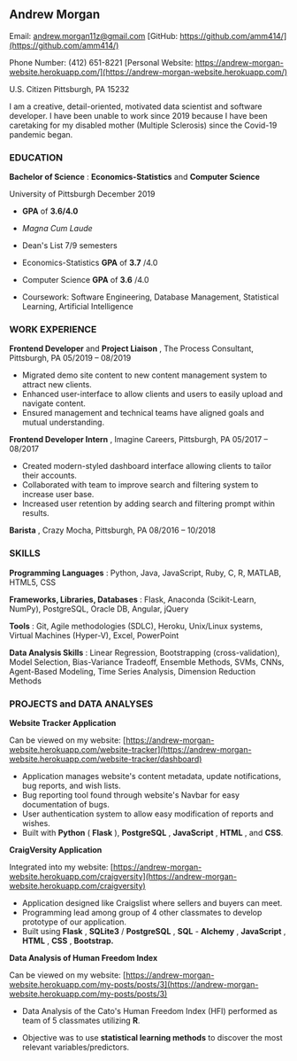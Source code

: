 ## Andrew Morgan

Email: [andrew.morgan11z@gmail.com](mailto:andrew.morgan11z@gmail.com) [GitHub: https://github.com/amm414/](https://github.com/amm414/)

Phone Number: (412) 651-8221 [Personal Website: https://andrew-morgan-website.herokuapp.com/](https://andrew-morgan-website.herokuapp.com/)

U.S. Citizen Pittsburgh, PA 15232

I am a creative, detail-oriented, motivated data scientist and software developer. I have been unable to work since 2019 because I have been caretaking for my disabled mother (Multiple Sclerosis) since the Covid-19 pandemic began.

### EDUCATION

**Bachelor of Science** : **Economics-Statistics** and **Computer Science**

University of Pittsburgh December 2019

- **GPA** of **3.6/4.0**
- _Magna Cum Laude_
- Dean&#39;s List 7/9 semesters
- Economics-Statistics **GPA** of **3.7** /4.0
- Computer Science **GPA** of **3.6** /4.0

- Coursework: Software Engineering, Database Management, Statistical Learning, Artificial Intelligence

### WORK EXPERIENCE

**Frontend Developer** and **Project Liaison** , The Process Consultant, Pittsburgh, PA 05/2019 – 08/2019

- Migrated demo site content to new content management system to attract new clients.
- Enhanced user-interface to allow clients and users to easily upload and navigate content.
- Ensured management and technical teams have aligned goals and mutual understanding.

**Frontend Developer Intern** , Imagine Careers, Pittsburgh, PA 05/2017 – 08/2017

- Created modern-styled dashboard interface allowing clients to tailor their accounts.
- Collaborated with team to improve search and filtering system to increase user base.
- Increased user retention by adding search and filtering prompt within results.

**Barista** , Crazy Mocha, Pittsburgh, PA 08/2016 – 10/2018

### SKILLS

**Programming Languages** : Python, Java, JavaScript, Ruby, C, R, MATLAB, HTML5, CSS

**Frameworks, Libraries, Databases** : Flask, Anaconda (Scikit-Learn, NumPy), PostgreSQL, Oracle DB, Angular, jQuery

**Tools** : Git, Agile methodologies (SDLC), Heroku, Unix/Linux systems, Virtual Machines (Hyper-V), Excel, PowerPoint

**Data Analysis Skills** : Linear Regression, Bootstrapping (cross-validation), Model Selection, Bias-Variance Tradeoff, Ensemble Methods, SVMs, CNNs, Agent-Based Modeling, Time Series Analysis, Dimension Reduction Methods

### PROJECTS and DATA ANALYSES

**Website Tracker Application**

Can be viewed on my website: [https://andrew-morgan-website.herokuapp.com/website-tracker](https://andrew-morgan-website.herokuapp.com/website-tracker/dashboard)

- Application manages website&#39;s content metadata, update notifications, bug reports, and wish lists.
- Bug reporting tool found through website&#39;s Navbar for easy documentation of bugs.
- User authentication system to allow easy modification of reports and wishes.
- Built with **Python** ( **Flask** ), **PostgreSQL** , **JavaScript** , **HTML** , and **CSS**.

**CraigVersity Application**

Integrated into my website: [https://andrew-morgan-website.herokuapp.com/craigversity](https://andrew-morgan-website.herokuapp.com/craigversity)

- Application designed like Craigslist where sellers and buyers can meet.
- Programming lead among group of 4 other classmates to develop prototype of our application.
- Built using **Flask** , **SQLite3** / **PostgreSQL** , **SQL** - **Alchemy** , **JavaScript** , **HTML** , **CSS** , **Bootstrap.**

**Data Analysis of Human Freedom Index**

Can be viewed on my website: [https://andrew-morgan-website.herokuapp.com/my-posts/posts/3](https://andrew-morgan-website.herokuapp.com/my-posts/posts/3)

- Data Analysis of the Cato&#39;s Human Freedom Index (HFI) performed as team of 5 classmates utilizing **R**.

- Objective was to use **statistical learning methods** to discover the most relevant variables/predictors.
